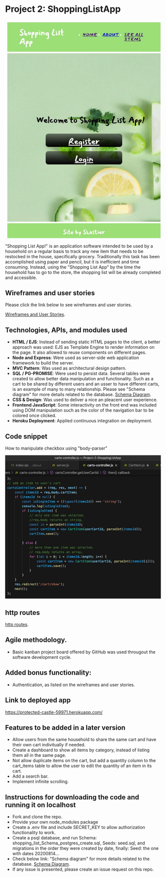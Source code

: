 # Project 2: ShoppingListApp

![code snippet](./assets/shoppingListApp.jpg)

"Shopping List App!" is an application software intended to be used by a household on a regular basis to track any new item that needs to be restocked in the house, specifically grocery. Traditionally this task has been accomplished using paper and pencil, but it is inefficient and time consuming. Instead, using the "Shopping List App" by the time the household has to go to the store, the shopping list will be already completed and accessible.

## Wireframes and user stories

Please click the link below to see wireframes and user stories.

[Wireframes and User Stories](./Wireframes.md).

## Technologies, APIs, and modules used

- **HTML / EJS**: Instead of sending static HTML pages to the client, a better approach was used: EJS as Template Engine to render information on the page. It also allowed to reuse components on different pages.
- **Node and Express**: Were used as server-side web application framework to build the server.
- **MVC Pattern**: Was used as architectural design pattern. 
- **SQL / PG-PROMISE**: Were used to persist data. Several tables were created to allow better data manipulation and functionality. Such as a cart to be shared by different users and an usser to have different carts, is an example of many to many relationship. Please see "Schema diagram" for more details related to the database. 
[Schema Diagram](./schema_diagram.md).
- **CSS & Design**: Was used to deliver a nice an pleacent user experience. 
- **Frontend JavaScript**: Some interactivity on the front end was included using DOM manipulation such as the color of the navigation bar to be colored once clicked.
- **Heroku Deployment**: Applied continuous integration on deployment.

## Code snippet 
How to manipulate checkbox using "body-parser"

![code snippet](./assets/code_snippet.jpg)

## http routes
[http routes](./route-architecture.md).

## Agile methodology. 
- Basic kanban project board offered by GitHub was used througout the software development cycle. 

## Added bonus functionality:
- Authentication, as listed on the wireframes and user stories. 

## Link to deployed app

https://protected-castle-59971.herokuapp.com/

## Features to be added in a later version
- Allow users from the same household to share the same cart and have their own cart indivitually if needed.
- Create a dashboard to show all items by category, instead of listing them all in the same page.
- Not allow duplicate items on the cart, but add a quantity column to the cart_items table to allow the user to edit the quantity of an item in its cart.
- Add a search bar.
- Implement infinite scrolling. 

## Instructions for downloading the code and running it on localhost
- Fork and clone the repo.
- Provide your own node_modules package
- Create a .env file and include SECRET_KEY to allow authorization functionality to work.
- Create a psql database, and run Schema: shopping_list_Schema_postgres_create.sql, Seeds: seed.sql, and migrations in the order they were created by date, finally: Seed: the one with dates 20200814...
- Check below link: "Schema diagram" for more details related to the database. 
[Schema Diagram](./schema_diagram.md).
- If any issue is presented, please create an issue request on this repo.
